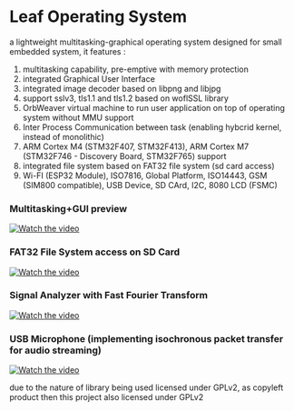 # Leaf Operating System

a lightweight multitasking-graphical operating system designed for small embedded system, it features :

1. multitasking capability, pre-emptive with memory protection
2. integrated Graphical User Interface
3. integrated image decoder based on libpng and libjpg
4. support sslv3, tls1.1 and tls1.2 based on woflSSL library
5. OrbWeaver virtual machine to run user application on top of operating system without MMU support
6. Inter Process Communication between task (enabling hybcrid kernel, instead of monolithic)
7. ARM Cortex M4 (STM32F407, STM32F413), ARM Cortex M7 (STM32F746 - Discovery Board, STM32F765) support
8. integrated file system based on FAT32 file system (sd card access)
9. Wi-FI (ESP32 Module), ISO7816, Global Platform, ISO14443, GSM (SIM800 compatible), USB Device, SD CArd, I2C, 8080 LCD (FSMC)

### Multitasking+GUI preview

[![Watch the video](https://img.youtube.com/vi/jQXdla5kHUI/hqdefault.jpg)](https://www.youtube.com/embed/jQXdla5kHUI)

### FAT32 File System access on SD Card

[![Watch the video](https://img.youtube.com/vi/PyfjOimzPGQ/hqdefault.jpg)](https://www.youtube.com/embed/PyfjOimzPGQ)

### Signal Analyzer with Fast Fourier Transform 

[![Watch the video](https://img.youtube.com/vi/O3enWRYGT20/hqdefault.jpg)](https://www.youtube.com/embed/O3enWRYGT20)

### USB Microphone (implementing isochronous packet transfer for audio streaming)

[![Watch the video](https://img.youtube.com/vi/GIT_wHkBR8U/hqdefault.jpg)](https://www.youtube.com/embed/GIT_wHkBR8U)

due to the nature of library being used licensed under GPLv2, as copyleft product then this project also licensed under GPLv2


